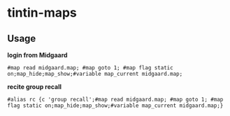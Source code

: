 # tintin-maps

## Usage

**login from Midgaard**

`#map read midgaard.map; #map goto 1; #map flag static on;map_hide;map_show;#variable map_current midgaard.map;`

**recite group recall**

`#alias rc {c 'group recall';#map read midgaard.map; #map goto 1; #map flag static on;map_hide;map_show;#variable map_current midgaard.map;}`
